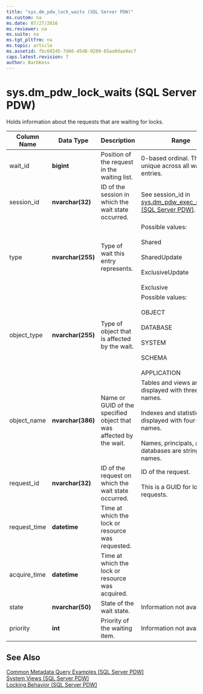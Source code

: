 ```yaml
---
title: "sys.dm_pdw_lock_waits (SQL Server PDW)"
ms.custom: na
ms.date: 07/27/2016
ms.reviewer: na
ms.suite: na
ms.tgt_pltfrm: na
ms.topic: article
ms.assetid: fbc69245-7d66-45d8-9209-85aa9daa9ac7
caps.latest.revision: 7
author: BarbKess
---
```

# sys.dm_pdw_lock_waits (SQL Server PDW)
Holds information about the requests that are waiting for locks.  
  
|Column Name|Data Type|Description|Range|  
|---------------|-------------|---------------|---------|  
|wait_id|**bigint**|Position of the request in the waiting list.|0-based ordinal. This is not unique across all wait entries.|  
|session_id|**nvarchar(32)**|ID of the session in which the wait state occurred.|See session_id in [sys.dm_pdw_exec_sessions &#40;SQL Server PDW&#41;](../sqlpdw/sys-dm-pdw-exec-sessions-sql-server-pdw.md).|  
|type|**nvarchar(255)**|Type of wait this entry represents.|Possible values:<br /><br />Shared<br /><br />SharedUpdate<br /><br />ExclusiveUpdate<br /><br />Exclusive|  
|object_type|**nvarchar(255)**|Type of object that is affected by the wait.|Possible values:<br /><br />OBJECT<br /><br />DATABASE<br /><br />SYSTEM<br /><br />SCHEMA<br /><br />APPLICATION|  
|object_name|**nvarchar(386)**|Name or GUID of the specified object that was affected by the wait.|Tables and views are displayed with three-part names.<br /><br />Indexes and statistics are displayed with four-part names.<br /><br />Names, principals, and databases are string names.|  
|request_id|**nvarchar(32)**|ID of the request on which the wait state occurred.|ID of the request.<br /><br />This is a GUID for load requests.|  
|request_time|**datetime**|Time at which the lock or resource was requested.||  
|acquire_time|**datetime**|Time at which the lock or resource was acquired.||  
|state|**nvarchar(50)**|State of the wait state.|Information not available.|  
|priority|**int**|Priority of the waiting item.|Information not available.|  
  
## See Also  
[Common Metadata Query Examples &#40;SQL Server PDW&#41;](../sqlpdw/common-metadata-query-examples-sql-server-pdw.md)  
[System Views &#40;SQL Server PDW&#41;](../sqlpdw/system-views-sql-server-pdw.md)  
[Locking Behavior &#40;SQL Server PDW&#41;](../sqlpdw/locking-behavior-sql-server-pdw.md)  
  
